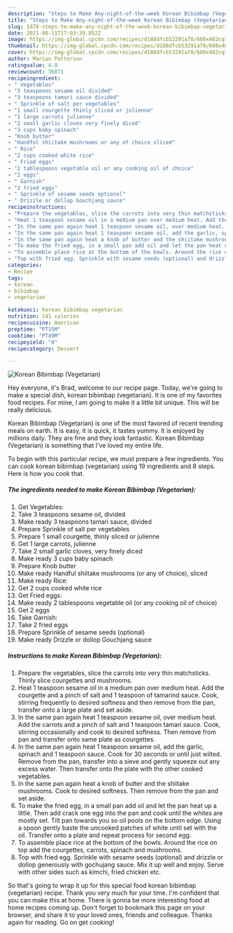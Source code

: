 ```yaml
---
description: "Steps to Make Any-night-of-the-week Korean Bibimbap (Vegetarian)"
title: "Steps to Make Any-night-of-the-week Korean Bibimbap (Vegetarian)"
slug: 1478-steps-to-make-any-night-of-the-week-korean-bibimbap-vegetarian
date: 2021-08-11T17:03:39.852Z
image: https://img-global.cpcdn.com/recipes/d188dfcb53291a78/680x482cq70/korean-bibimbap-vegetarian-recipe-main-photo.jpg
thumbnail: https://img-global.cpcdn.com/recipes/d188dfcb53291a78/680x482cq70/korean-bibimbap-vegetarian-recipe-main-photo.jpg
cover: https://img-global.cpcdn.com/recipes/d188dfcb53291a78/680x482cq70/korean-bibimbap-vegetarian-recipe-main-photo.jpg
author: Marian Patterson
ratingvalue: 4.8
reviewcount: 36871
recipeingredient:
- " Vegetables"
- "3 teaspoons sesame oil divided"
- "3 teaspoons tamari sauce divided"
- " Sprinkle of salt per vegetables"
- "1 small courgette thinly sliced or julienne"
- "1 large carrots julienne"
- "2 small garlic cloves very finely diced"
- "3 cups baby spinach"
- "Knob butter"
- "Handful shiitake mushrooms or any of choice sliced"
- " Rice"
- "2 cups cooked white rice"
- " Fried eggs"
- "2 tablespoons vegetable oil or any cooking oil of choice"
- "2 eggs"
- " Garnish"
- "2 fried eggs"
- " Sprinkle of sesame seeds optional"
- " Drizzle or dollop Gouchjang sauce"
recipeinstructions:
- "Prepare the vegetables, slice the carrots into very thin matchsticks. Thinly slice courgettes and mushrooms."
- "Heat 1 teaspoon sesame oil in a medium pan over medium heat. Add the courgette and a pinch of salt and 1 teaspoon of tamarind sauce. Cook, stirring frequently to desired softness and then remove from the pan, transfer onto a large plate and set aside."
- "In the same pan again heat 1 teaspoon sesame oil, over medium heat. Add the carrots and a pinch of salt and 1 teaspoon tamari sauce. Cook, stirring occasionally and cook to desired softness. Then remove from pan and transfer onto same plate as courgettes."
- "In the same pan again heat 1 teaspoon sesame oil, add the garlic, spinach and 1 teaspoon sauce. Cook for 30 seconds or until just wilted. Remove from the pan, transfer into a sieve and gently squeeze out any excess water. Then transfer onto the plate with the other cooked vegetables."
- "In the same pan again heat a knob of butter and the shiitake mushrooms. Cook to desired softness. Then remove from the pan and set aside."
- "To make the fried egg, in a small pan add oil and let the pan heat up a little. Then add crack one egg into the pan and cook until the whites are mostly set. Tilt pan towards you so oil pools on the bottom edge. Using a spoon gently baste the uncooked patches of white until set with the oil. Transfer onto a plate and repeat process for second egg."
- "To assemble place rice at the bottom of the bowls. Around the rice on top add the courgettes, carrots, spinach and mushrooms."
- "Top with fried egg. Sprinkle with sesame seeds (optional) and drizzle or dollop generously with gochujang sauce. Mix it up well and enjoy. Serve with other sides such as kimchi, fried chicken etc."
categories:
- Recipe
tags:
- korean
- bibimbap
- vegetarian

katakunci: korean bibimbap vegetarian 
nutrition: 141 calories
recipecuisine: American
preptime: "PT15M"
cooktime: "PT49M"
recipeyield: "4"
recipecategory: Dessert

---
```



![Korean Bibimbap (Vegetarian)](https://img-global.cpcdn.com/recipes/d188dfcb53291a78/680x482cq70/korean-bibimbap-vegetarian-recipe-main-photo.jpg)

Hey everyone, it's Brad, welcome to our recipe page. Today, we're going to make a special dish, korean bibimbap (vegetarian). It is one of my favorites food recipes. For mine, I am going to make it a little bit unique. This will be really delicious.

Korean Bibimbap (Vegetarian) is one of the most favored of recent trending meals on earth. It is easy, it is quick, it tastes yummy. It is enjoyed by millions daily. They are fine and they look fantastic. Korean Bibimbap (Vegetarian) is something that I've loved my entire life.




To begin with this particular recipe, we must prepare a few ingredients. You can cook korean bibimbap (vegetarian) using 19 ingredients and 8 steps. Here is how you cook that.

<!--inarticleads1-->

##### The ingredients needed to make Korean Bibimbap (Vegetarian):

1. Get  Vegetables:
1. Take 3 teaspoons sesame oil, divided
1. Make ready 3 teaspoons tamari sauce, divided
1. Prepare  Sprinkle of salt per vegetables
1. Prepare 1 small courgette, thinly sliced or julienne
1. Get 1 large carrots, julienne
1. Take 2 small garlic cloves, very finely diced
1. Make ready 3 cups baby spinach
1. Prepare Knob butter
1. Make ready Handful shiitake mushrooms (or any of choice), sliced
1. Make ready  Rice:
1. Get 2 cups cooked white rice
1. Get  Fried eggs:
1. Make ready 2 tablespoons vegetable oil (or any cooking oil of choice)
1. Get 2 eggs
1. Take  Garnish:
1. Take 2 fried eggs
1. Prepare  Sprinkle of sesame seeds (optional)
1. Make ready  Drizzle or dollop Gouchjang sauce




<!--inarticleads2-->

##### Instructions to make Korean Bibimbap (Vegetarian):

1. Prepare the vegetables, slice the carrots into very thin matchsticks. Thinly slice courgettes and mushrooms.
1. Heat 1 teaspoon sesame oil in a medium pan over medium heat. Add the courgette and a pinch of salt and 1 teaspoon of tamarind sauce. Cook, stirring frequently to desired softness and then remove from the pan, transfer onto a large plate and set aside.
1. In the same pan again heat 1 teaspoon sesame oil, over medium heat. Add the carrots and a pinch of salt and 1 teaspoon tamari sauce. Cook, stirring occasionally and cook to desired softness. Then remove from pan and transfer onto same plate as courgettes.
1. In the same pan again heat 1 teaspoon sesame oil, add the garlic, spinach and 1 teaspoon sauce. Cook for 30 seconds or until just wilted. Remove from the pan, transfer into a sieve and gently squeeze out any excess water. Then transfer onto the plate with the other cooked vegetables.
1. In the same pan again heat a knob of butter and the shiitake mushrooms. Cook to desired softness. Then remove from the pan and set aside.
1. To make the fried egg, in a small pan add oil and let the pan heat up a little. Then add crack one egg into the pan and cook until the whites are mostly set. Tilt pan towards you so oil pools on the bottom edge. Using a spoon gently baste the uncooked patches of white until set with the oil. Transfer onto a plate and repeat process for second egg.
1. To assemble place rice at the bottom of the bowls. Around the rice on top add the courgettes, carrots, spinach and mushrooms.
1. Top with fried egg. Sprinkle with sesame seeds (optional) and drizzle or dollop generously with gochujang sauce. Mix it up well and enjoy. Serve with other sides such as kimchi, fried chicken etc.




So that's going to wrap it up for this special food korean bibimbap (vegetarian) recipe. Thank you very much for your time. I'm confident that you can make this at home. There is gonna be more interesting food at home recipes coming up. Don't forget to bookmark this page on your browser, and share it to your loved ones, friends and colleague. Thanks again for reading. Go on get cooking!
